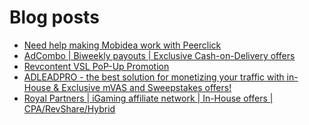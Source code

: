 # Blog posts
<!-- BLOG-POST-LIST:START -->
- [Need help making Mobidea work with Peerclick](https://afflift.com/f/threads/need-help-making-mobidea-work-with-peerclick.10009/)
- [AdCombo | Biweekly payouts | Exclusive Cash-on-Delivery offers](https://afflift.com/f/threads/adcombo-biweekly-payouts-exclusive-cash-on-delivery-offers.3509/)
- [Revcontent VSL PoP-Up Promotion](https://afflift.com/f/threads/revcontent-vsl-pop-up-promotion.10012/)
- [ADLEADPRO - the best solution for monetizing your traffic with in-House &amp; Exclusive mVAS and Sweepstakes offers!](https://afflift.com/f/threads/adleadpro-the-best-solution-for-monetizing-your-traffic-with-in-house-exclusive-mvas-and-sweepstakes-offers.7408/)
- [Royal Partners | iGaming affiliate network | In-House offers | CPA/RevShare/Hybrid](https://afflift.com/f/threads/royal-partners-igaming-affiliate-network-in-house-offers-cpa-revshare-hybrid.10011/)
<!-- BLOG-POST-LIST:END -->
